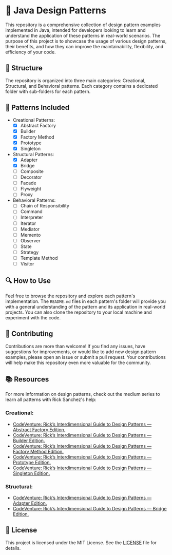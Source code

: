 # 🚀 Java Design Patterns

This repository is a comprehensive collection of design pattern examples implemented in Java, intended for developers looking to learn and understand the application of these patterns in real-world scenarios. The purpose of this project is to showcase the usage of various design patterns, their benefits, and how they can improve the maintainability, flexibility, and efficiency of your code.

## 📂 Structure

The repository is organized into three main categories: Creational, Structural, and Behavioral patterns. Each category contains a dedicated folder with sub-folders for each pattern.

## 🧩 Patterns Included

- Creational Patterns:
    - [X] Abstract Factory
    - [X] Builder
    - [X] Factory Method
    - [X] Prototype
    - [X] Singleton

- Structural Patterns:
    - [X] Adapter
    - [X] Bridge
    - [ ] Composite
    - [ ] Decorator
    - [ ] Facade
    - [ ] Flyweight
    - [ ] Proxy

- Behavioral Patterns:
    - [ ] Chain of Responsibility
    - [ ] Command
    - [ ] Interpreter
    - [ ] Iterator
    - [ ] Mediator
    - [ ] Memento
    - [ ] Observer
    - [ ] State
    - [ ] Strategy
    - [ ] Template Method
    - [ ] Visitor

## 🔍 How to Use

Feel free to browse the repository and explore each pattern's implementation. The `README.md` files in each pattern's folder will provide you with a general understanding of the pattern and its application in real-world projects. You can also clone the repository to your local machine and experiment with the code.

## 🌟 Contributing

Contributions are more than welcome! If you find any issues, have suggestions for improvements, or would like to add new design pattern examples, please open an issue or submit a pull request. Your contributions will help make this repository even more valuable for the community.

## 📚 Resources

For more information on design patterns, check out the medium series to learn all patterns with Rick Sanchez's help:

### Creational:

- [CodeVenture: Rick’s Interdimensional Guide to Design Patterns — Abstract Factory Edition.](https://firattamur.medium.com/codeventure-ricks-interdimensional-guide-to-design-patterns-abstract-factory-edition-fdad996c4c20)
- [CodeVenture: Rick’s Interdimensional Guide to Design Patterns — Builder Edition.](https://firattamur.medium.com/codeventure-ricks-interdimensional-guide-to-design-patterns-builder-edition-1c0e71b466b0)
- [CodeVenture: Rick’s Interdimensional Guide to Design Patterns — Factory Method Edition.](https://firattamur.medium.com/codeventure-ricks-interdimensional-guide-to-design-patterns-factory-edition-d9cc53e3e2b9)
- [CodeVenture: Rick’s Interdimensional Guide to Design Patterns — Prototype Edition.](https://firattamur.medium.com/codeventure-ricks-interdimensional-guide-to-design-patterns-prototype-edition-c82c0b143f60)
- [CodeVenture: Rick’s Interdimensional Guide to Design Patterns — Singleton Edition.](https://firattamur.medium.com/codeventure-ricks-interdimensional-guide-to-design-patterns-singleton-edition-d2cf9666522f)

### Structural:

- [CodeVenture: Rick’s Interdimensional Guide to Design Patterns — Adapter Edition.](https://firattamur.medium.com/codeventure-ricks-interdimensional-guide-to-design-patterns-adapter-edition-986a14e74008)
- [CodeVenture: Rick’s Interdimensional Guide to Design Patterns — Bridge Edition.](https://firattamur.medium.com/codeventure-ricks-interdimensional-guide-to-design-patterns-bridge-edition-765881444c93)

## 📄 License

This project is licensed under the MIT License. See the [LICENSE](LICENSE) file for details.

